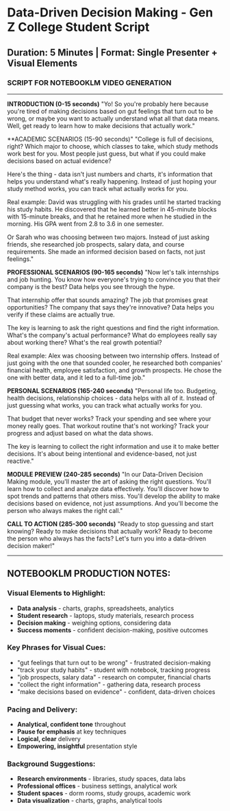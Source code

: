 # Data-Driven Decision Making - Gen Z College Student Script

## Duration: 5 Minutes | Format: Single Presenter + Visual Elements

### SCRIPT FOR NOTEBOOKLM VIDEO GENERATION

---

**INTRODUCTION (0-15 seconds)**
"Yo! So you're probably here because you're tired of making decisions based on gut feelings that turn out to be wrong, or maybe you want to actually understand what all that data means. Well, get ready to learn how to make decisions that actually work."

**ACADEMIC SCENARIOS (15-90 seconds)"
"College is full of decisions, right? Which major to choose, which classes to take, which study methods work best for you. Most people just guess, but what if you could make decisions based on actual evidence?

Here's the thing - data isn't just numbers and charts, it's information that helps you understand what's really happening. Instead of just hoping your study method works, you can track what actually works for you.

Real example: David was struggling with his grades until he started tracking his study habits. He discovered that he learned better in 45-minute blocks with 15-minute breaks, and that he retained more when he studied in the morning. His GPA went from 2.8 to 3.6 in one semester.

Or Sarah who was choosing between two majors. Instead of just asking friends, she researched job prospects, salary data, and course requirements. She made an informed decision based on facts, not just feelings."

**PROFESSIONAL SCENARIOS (90-165 seconds)**
"Now let's talk internships and job hunting. You know how everyone's trying to convince you that their company is the best? Data helps you see through the hype.

That internship offer that sounds amazing? The job that promises great opportunities? The company that says they're innovative? Data helps you verify if these claims are actually true.

The key is learning to ask the right questions and find the right information. What's the company's actual performance? What do employees really say about working there? What's the real growth potential?

Real example: Alex was choosing between two internship offers. Instead of just going with the one that sounded cooler, he researched both companies' financial health, employee satisfaction, and growth prospects. He chose the one with better data, and it led to a full-time job."

**PERSONAL SCENARIOS (165-240 seconds)**
"Personal life too. Budgeting, health decisions, relationship choices - data helps with all of it. Instead of just guessing what works, you can track what actually works for you.

That budget that never works? Track your spending and see where your money really goes. That workout routine that's not working? Track your progress and adjust based on what the data shows.

The key is learning to collect the right information and use it to make better decisions. It's about being intentional and evidence-based, not just reactive."

**MODULE PREVIEW (240-285 seconds)**
"In our Data-Driven Decision Making module, you'll master the art of asking the right questions. You'll learn how to collect and analyze data effectively. You'll discover how to spot trends and patterns that others miss. You'll develop the ability to make decisions based on evidence, not just assumptions. And you'll become the person who always makes the right call."

**CALL TO ACTION (285-300 seconds)**
"Ready to stop guessing and start knowing? Ready to make decisions that actually work? Ready to become the person who always has the facts? Let's turn you into a data-driven decision maker!"

---

## NOTEBOOKLM PRODUCTION NOTES:

### Visual Elements to Highlight:
- **Data analysis** - charts, graphs, spreadsheets, analytics
- **Student research** - laptops, study materials, research process
- **Decision making** - weighing options, considering data
- **Success moments** - confident decision-making, positive outcomes

### Key Phrases for Visual Cues:
- "gut feelings that turn out to be wrong" - frustrated decision-making
- "track your study habits" - student with notebook, tracking progress
- "job prospects, salary data" - research on computer, financial charts
- "collect the right information" - gathering data, research process
- "make decisions based on evidence" - confident, data-driven choices

### Pacing and Delivery:
- **Analytical, confident tone** throughout
- **Pause for emphasis** at key techniques
- **Logical, clear** delivery
- **Empowering, insightful** presentation style

### Background Suggestions:
- **Research environments** - libraries, study spaces, data labs
- **Professional offices** - business settings, analytical work
- **Student spaces** - dorm rooms, study groups, academic work
- **Data visualization** - charts, graphs, analytical tools






